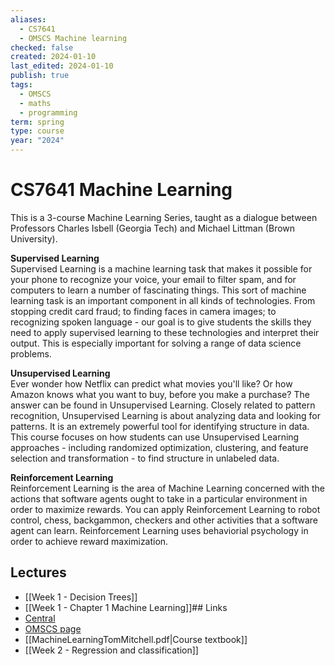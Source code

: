 ```yaml
---
aliases:
  - CS7641
  - OMSCS Machine learning
checked: false
created: 2024-01-10
last_edited: 2024-01-10
publish: true
tags:
  - OMSCS
  - maths
  - programming
term: spring
type: course
year: "2024"
---
```

# CS7641 Machine Learning

This is a 3-course Machine Learning Series, taught as a dialogue between Professors Charles Isbell (Georgia Tech) and Michael Littman (Brown University).

**Supervised Learning**  
Supervised Learning is a machine learning task that makes it possible for your phone to recognize your voice, your email to filter spam, and for computers to learn a number of fascinating things. This sort of machine learning task is an important component in all kinds of technologies. From stopping credit card fraud; to finding faces in camera images; to recognizing spoken language - our goal is to give students the skills they need to apply supervised learning to these technologies and interpret their output. This is especially important for solving a range of data science problems.

**Unsupervised Learning**  
Ever wonder how Netflix can predict what movies you'll like? Or how Amazon knows what you want to buy, before you make a purchase? The answer can be found in Unsupervised Learning. Closely related to pattern recognition, Unsupervised Learning is about analyzing data and looking for patterns. It is an extremely powerful tool for identifying structure in data. This course focuses on how students can use Unsupervised Learning approaches - including randomized optimization, clustering, and feature selection and transformation - to find structure in unlabeled data.

**Reinforcement Learning**  
Reinforcement Learning is the area of Machine Learning concerned with the actions that software agents ought to take in a particular environment in order to maximize rewards. You can apply Reinforcement Learning to robot control, chess, backgammon, checkers and other activities that a software agent can learn. Reinforcement Learning uses behaviorial psychology in order to achieve reward maximization.

## Lectures
- [[Week 1 - Decision Trees]]
- [[Week 1 - Chapter 1 Machine Learning]]## Links
- [Central](https://www.omscentral.com/courses/machine-learning/reviews)
- [OMSCS page](https://omscs.gatech.edu/cs-7641-machine-learning)
- [[MachineLearningTomMitchell.pdf|Course textbook]]
- [[Week 2 - Regression and classification]]